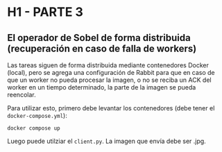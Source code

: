 # H1 - PARTE 3
## El operador de Sobel de forma distribuida (recuperación en caso de falla de workers)

Las tareas siguen de forma distribuida mediante contenedores Docker (local), pero se agrega una configuración de Rabbit para que en caso de que un worker no pueda procesar la imagen, o no se reciba un ACK del worker en un tiempo determinado, la parte de la imagen se pueda reencolar.

Para utilizar esto, primero debe levantar los contenedores (debe tener el ```docker-compose.yml```):
```
docker compose up
```
Luego puede utilziar el ```client.py```. La imagen que envía debe ser .jpg.